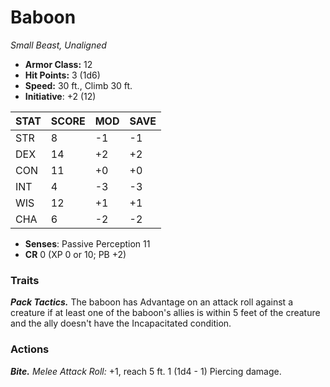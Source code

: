 # Baboon

*Small Beast, Unaligned*

- **Armor Class:** 12
- **Hit Points:** 3 (1d6)
- **Speed:** 30 ft., Climb 30 ft.
- **Initiative**: +2 (12)

|STAT|SCORE|MOD|SAVE|
| --- | --- | --- | ---- |
| STR | 8 | -1 | -1 |
| DEX | 14 | +2 | +2 |
| CON | 11 | +0 | +0 |
| INT | 4 | -3 | -3 |
| WIS | 12 | +1 | +1 |
| CHA | 6 | -2 | -2 |

- **Senses**: Passive Perception 11
- **CR** 0 (XP 0 or 10; PB +2)

### Traits

***Pack Tactics.*** The baboon has Advantage on an attack roll against a creature if at least one of the baboon's allies is within 5 feet of the creature and the ally doesn't have the Incapacitated condition.


### Actions

***Bite.*** *Melee Attack Roll:* +1, reach 5 ft. 1 (1d4 - 1) Piercing damage.

